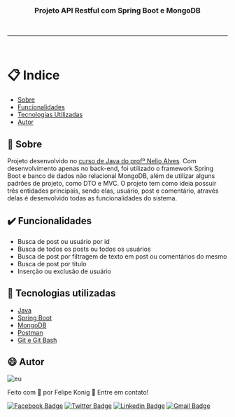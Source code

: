 <h3 align="center">Projeto API Restful com Spring Boot e MongoDB</h3>

<br />

---
<br />

# :clipboard: Indice

- [Sobre](#Sobre)
- [Funcionalidades](#Funcionalidades)
- [Tecnologias Utilizadas](#Tecnologias-utilizadas)
- [Autor](#Autor)

## :pushpin: <a name="Sobre">Sobre</a> 

Projeto desenvolvido no [curso de Java do profº Nelio Alves](https://www.udemy.com/course/java-curso-completo). Com desenvolvimento apenas no back-end, foi utilizado o framework Spring Boot e banco de dados não relacional MongoDB, além de utilizar alguns padrões de projeto, como DTO e MVC. O projeto tem como ideia possuir três entidades principais, sendo elas, usuário, post e comentário, através delas é desenvolvido todas as funcionalidades do sistema.

## :heavy_check_mark: <a name="Funcionalidades">Funcionalidades</a>

- Busca de post ou usuário por id
- Busca de todos os posts ou todos os usuários
- Busca de post por filtragem de texto em post ou comentários do mesmo
- Busca de post por titulo
- Inserção ou exclusão de usuário

## :rocket: <a name="Tecnologias-utilizadas">Tecnologias utilizadas</a>  

- [Java](https://www.oracle.com/br/java/technologies/javase-downloads.html)
- [Spring Boot](https://spring.io/projects/spring-boot)
- [MongoDB](https://www.mongodb.com/pt-br)
- [Postman](https://www.postman.com/)
- [Git e Git Bash](https://git-scm.com/downloads)

## :smile: <a name="Autor">Autor</a>  

![eu](https://user-images.githubusercontent.com/49540283/117379724-7840fe80-aeae-11eb-87fb-54a79b44233d.jpg)
   
Feito com 💙 por Felipe Konig :wave: Entre em contato!

[![Facebook Badge](https://img.shields.io/badge/Facebook-Felipe%20Konig-blue)](https://www.facebook.com/felipe.konig.3/)
[![Twitter Badge](https://img.shields.io/badge/Twitter-Felipe%20Konig-blue)](https://twitter.com/FelipeKonig4) 
[![Linkedin Badge](https://img.shields.io/badge/LinkedIn-Felipe%20Konig-blue)](https://www.linkedin.com/in/felipe-konig-10bb8a190/) 
[![Gmail Badge](https://img.shields.io/badge/Gmail-lipekonig%40gmail.com-orange)](mailto:lipekonig@gmail.com)
